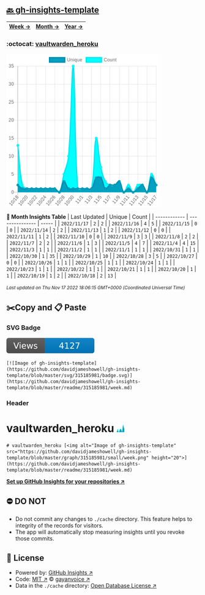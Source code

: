 ## [🔙 gh-insights-template](https://github.com/davidjameshowell/gh-insights-template)
| [**Week →**](https://github.com/davidjameshowell/gh-insights-template/blob/master/readme/315185981/week.md) | [**Month →**](https://github.com/davidjameshowell/gh-insights-template/blob/master/readme/315185981/month.md) | [**Year →**](https://github.com/davidjameshowell/gh-insights-template/blob/master/readme/315185981/year.md) |
 | ------------ | --------------- | ----- |

### :octocat: [vaultwarden_heroku](https://github.com/davidjameshowell/vaultwarden_heroku)
![Image of gh-insights-template](https://github.com/davidjameshowell/gh-insights-template/blob/master/graph/315185981/large/month.png)

**:calendar: Month Insights Table**
| Last Updated | Unique | Count |
 | ------------ | --------------- | ----- |
 | `2022/11/17` |  `2` | `2` |
 | `2022/11/16` |  `4` | `5` |
 | `2022/11/15` |  `0` | `0` |
 | `2022/11/14` |  `2` | `2` |
 | `2022/11/13` |  `1` | `2` |
 | `2022/11/12` |  `0` | `0` |
 | `2022/11/11` |  `1` | `2` |
 | `2022/11/10` |  `0` | `0` |
 | `2022/11/9` |  `3` | `3` |
 | `2022/11/8` |  `2` | `2` |
 | `2022/11/7` |  `2` | `2` |
 | `2022/11/6` |  `1` | `3` |
 | `2022/11/5` |  `4` | `7` |
 | `2022/11/4` |  `4` | `15` |
 | `2022/11/3` |  `1` | `1` |
 | `2022/11/2` |  `1` | `1` |
 | `2022/11/1` |  `1` | `1` |
 | `2022/10/31` |  `1` | `1` |
 | `2022/10/30` |  `1` | `35` |
 | `2022/10/29` |  `1` | `10` |
 | `2022/10/28` |  `3` | `5` |
 | `2022/10/27` |  `0` | `0` |
 | `2022/10/26` |  `1` | `1` |
 | `2022/10/25` |  `1` | `1` |
 | `2022/10/24` |  `1` | `1` |
 | `2022/10/23` |  `1` | `1` |
 | `2022/10/22` |  `1` | `1` |
 | `2022/10/21` |  `1` | `1` |
 | `2022/10/20` |  `1` | `1` |
 | `2022/10/19` |  `1` | `2` |
 | `2022/10/18` |  `2` | `13` |

<small><i>Last updated on Thu Nov 17 2022 18:06:15 GMT+0000 (Coordinated Universal Time)</i></small>

## ✂️Copy and 📋 Paste
### SVG Badge
[![Image of gh-insights-template](https://github.com/davidjameshowell/gh-insights-template/blob/master/svg/315185981/badge.svg)](https://github.com/davidjameshowell/gh-insights-template/blob/master/readme/315185981/week.md)
```readme
[![Image of gh-insights-template](https://github.com/davidjameshowell/gh-insights-template/blob/master/svg/315185981/badge.svg)](https://github.com/davidjameshowell/gh-insights-template/blob/master/readme/315185981/week.md)
```
### Header
# vaultwarden_heroku [<img alt="Image of gh-insights-template" src="https://github.com/davidjameshowell/gh-insights-template/blob/master/graph/315185981/small/week.png" height="20">](https://github.com/davidjameshowell/gh-insights-template/blob/master/readme/315185981/week.md)
```readme
# vaultwarden_heroku [<img alt="Image of gh-insights-template" src="https://github.com/davidjameshowell/gh-insights-template/blob/master/graph/315185981/small/week.png" height="20">](https://github.com/davidjameshowell/gh-insights-template/blob/master/readme/315185981/week.md)
```
[**Set up GitHub Insights for your repositories ↗️**](https://github.com/gayanvoice/github-insights)
## ⛔ DO NOT
- Do not commit any changes to `./cache` directory. This feature helps to integrity of the records for visitors.
- The app will automatically stop measuring insights until you revoke those commits.
## 📄 License
- Powered by: [GitHub Insights ↗️](https://github.com/gayanvoice/github-insights)
- Code: [MIT ↗️](./LICENSE) © [gayanvoice ↗️](https://github.com/gayanvoice)
- Data in the `./cache` directory: [Open Database License ↗️](https://opendatacommons.org/licenses/odbl/1-0/)